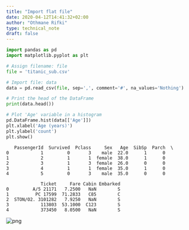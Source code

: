 ```yaml
---
title: "Import flat file"
date: 2020-04-12T14:41:32+02:00
author: "Othmane Rifki"
type: technical_note
draft: false
---
```


```python
import pandas as pd
import matplotlib.pyplot as plt

# Assign filename: file
file = 'titanic_sub.csv'

# Import file: data
data = pd.read_csv(file, sep=',', comment='#', na_values='Nothing')

# Print the head of the DataFrame
print(data.head())

# Plot 'Age' variable in a histogram
pd.DataFrame.hist(data[['Age']])
plt.xlabel('Age (years)')
plt.ylabel('count')
plt.show()

```

       PassengerId  Survived  Pclass     Sex   Age  SibSp  Parch  \
    0            1         0       3    male  22.0      1      0   
    1            2         1       1  female  38.0      1      0   
    2            3         1       3  female  26.0      0      0   
    3            4         1       1  female  35.0      1      0   
    4            5         0       3    male  35.0      0      0   
    
                 Ticket     Fare Cabin Embarked  
    0         A/5 21171   7.2500   NaN        S  
    1          PC 17599  71.2833   C85        C  
    2  STON/O2. 3101282   7.9250   NaN        S  
    3            113803  53.1000  C123        S  
    4            373450   8.0500   NaN        S  



    
![png](importFlatfileCSV_1_1.png)
    

